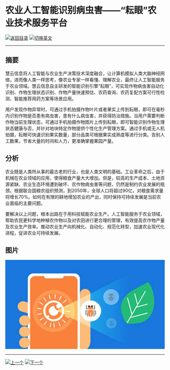 # 农业人工智能识别病虫害——“耘眼”农业技术服务平台

[![返回目录](http://img.shields.io/badge/点击-返回目录-875A7B.svg?style=flat&colorA=8F8F8F)](/)
[![切换英文](http://img.shields.io/badge/切换-英文-875A7B.svg?style=flat&colorA=8F8F8F)](https://doc.shanghaiopen.org.cn/case/2/en_1.html)

----------

## 摘要

慧云信息将人工智能与农业生产决策技术深度融合，让计算机模拟人类大脑神经网络，进而像人类一样思考，像农业专家一样看懂、理解农业，最终让人工智能服务于农业领域。慧云信息自主研发的智能识别引擎“耘眼”，可实现作物病虫害自动化识别、作物生理状态识别、作物产量快速预估、农药查询、农药复配方案可行性检测、智能推荐用药方案等场景应用。

用户发现作物异常时，可通过手机拍摄作物叶片或者果实上传到耘眼，即可在毫秒内识别作物是否患有病虫害，患有什么病虫害，并获得防治措施。当用户需要判断作物当前生理状态，可通过手机拍摄作物图片上传到耘眼，即可智能识别作物生理状态健康与否，并针对地块特定作物提供个性化生产管理方案。通过手机或无人机拍摄，耘眼可快速识别果实数量，部分品类可根据果实成熟度等进行分类。告别人工数果，节省大量的时间和人力，更准确掌握果园产量。

## 分析

农业既是人类所从事的最古老的行业，也是人类文明的基础。工业革命之后，由于机械在农业领域的应用，使得粮食产量大大增加。但是，较高的生产成本、土地资源紧缺、农业生态环境遭到破坏、农作物病虫害等问题，仍然是制约农业发展的瓶颈。根据联合国粮农组织预测，到2050年，全球人口将超过90亿，对粮食需求量将增长70%。如何在有限的耕地增加农业的产出，同时保持可持续发展是当前农业面临的主要问题。

要解决以上问题，根本出路在于用科技赋能农业生产。人工智能服务于农业领域，帮助农民更科学地种植农作物以及对农田进行更合理的管理，有效提高农作物产量及农业生产效率。推动农业生产向机械化、自动化、规范化转型，加速农业现代化进程，促进农业可持续发展。




## 图片

![图片](1.1.jpg)


----------

 [![上一个](http://img.shields.io/badge/查看-上一个-875A7B.svg?style=flat&colorA=8F8F8F)](https://doc.shanghaiopen.org.cn/case/1/2.html)
 [![下一个](http://img.shields.io/badge/查看-下一个-875A7B.svg?style=flat&colorA=8F8F8F)](https://doc.shanghaiopen.org.cn/case/2/2.html)
